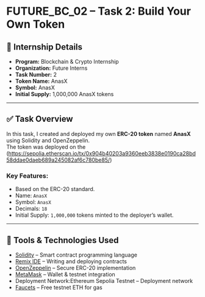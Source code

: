 # FUTURE_BC_02 – Task 2: Build Your Own Token  

## 📌 Internship Details  
- **Program:** Blockchain & Crypto Internship  
- **Organization:** Future Interns  
- **Task Number:** 2  
- **Token Name:** AnasX  
- **Symbol:** AnasX  
- **Initial Supply:** 1,000,000 AnasX tokens  

---

## ✅ Task Overview  
In this task, I created and deployed my own **ERC-20 token** named **AnasX** using Solidity and OpenZeppelin.  
The token was deployed on the (https://sepolia.etherscan.io/tx/0x904b40203a9360eeb3838e0190ca28bd58ddae0daeb689a245082af6c780be85/)

### Key Features:  
- Based on the ERC-20 standard.  
- Name: `AnasX`  
- Symbol: `AnasX`  
- Decimals: `18`  
- Initial Supply: `1,000,000` tokens minted to the deployer’s wallet.  

---

## 🔧 Tools & Technologies Used  
- [Solidity](https://soliditylang.org/) – Smart contract programming language  
- [Remix IDE](https://remix.ethereum.org/) – Writing and deploying contracts  
- [OpenZeppelin](https://openzeppelin.com/contracts/) – Secure ERC-20 implementation  
- [MetaMask](https://metamask.io/) – Wallet & testnet integration  
- Deployment Network:Ethereum Sepolia Testnet  – Deployment network  
- [Faucets](https://cloud.google.com/application/web3/faucet/ethereum/sepolia/) – Free testnet ETH for gas  
